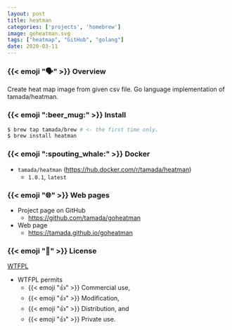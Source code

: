 ```yaml
---
layout: post
title: heatman
categories: ['projects', 'homebrew']
image: goheatman.svg
tags: ["heatmap", "GitHub", "golang"]
date: 2020-03-11
---
```


### {{< emoji ":speaking_head:" >}} Overview

Create heat map image from given csv file. Go language implementation of tamada/heatman.

### {{< emoji ":beer_mug:" >}} Install

```sh
$ brew tap tamada/brew # <- the first time only.
$ brew install heatman
```

### {{< emoji ":spouting_whale:" >}} Docker

* `tamada/heatman` (https://hub.docker.com/r/tamada/heatman)
    * `1.0.1`, `latest`

### {{< emoji ":globe_with_meridians:" >}} Web pages

* Project page on GitHub
    * https://github.com/tamada/goheatman
* Web page
    * https://tamada.github.io/goheatman

### {{< emoji ":scroll:" >}} License

[WTFPL](https://github.com/tamada/goheatman/blob/master/LICENSE)

* WTFPL permits
    * {{< emoji ":thumbsup:" >}} Commercial use,
    * {{< emoji ":thumbsup:" >}} Modification,
    * {{< emoji ":thumbsup:" >}} Distribution, and
    * {{< emoji ":thumbsup:" >}} Private use.
